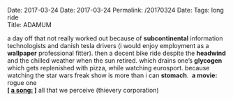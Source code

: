 Date: 2017-03-24
Date: 2017-03-24
Permalink: /20170324
Date: 
Tags: long ride  
Title: ADAMUM  
  
a day off that not really worked out because of **subcontinental** information technologists and danish tesla drivers (i would enjoy employment as a **wallpaper** professional fitter). then a decent bike ride despite the **headwind** and the chilled weather when the sun retired. which drains one’s **glycogen** which gets replenished with pizza, while watching eurosport. because watching the star wars freak show is more than i can **stomach**.  
**a movie:** rogue one  
**[ [a song:](https://www.youtube.com/watch?v=q9hSCx_xmGo) ]** all that we perceive (thievery corporation)  
